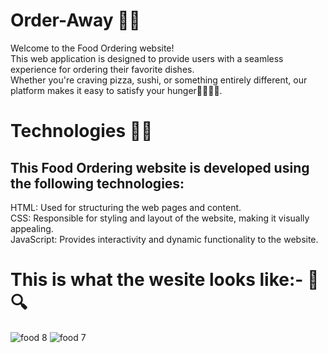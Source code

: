 # Order-Away 🍔🍕

Welcome to the Food Ordering website! <br>
This web application is designed to provide users with a seamless experience for ordering their favorite dishes. <br>
Whether you're craving pizza, sushi, or something entirely different, our platform makes it easy to satisfy your hunger🥐🍕🍔🥪.

# Technologies 📌📌

## This Food Ordering website is developed using the following technologies:

HTML: Used for structuring the web pages and content.<br>
CSS: Responsible for styling and layout of the website, making it visually appealing.<br>
JavaScript: Provides interactivity and dynamic functionality to the website.


# This is what the wesite looks like:- 🎥🔍<br>
![food 8](https://github.com/shivanirai28/Order-Away/assets/122675366/2b56c9ba-ed27-4a07-acc1-1d180e671091)
![food 7](https://github.com/shivanirai28/Order-Away/assets/122675366/005e741c-eb6a-44f5-b29b-ec9208573b6c)




